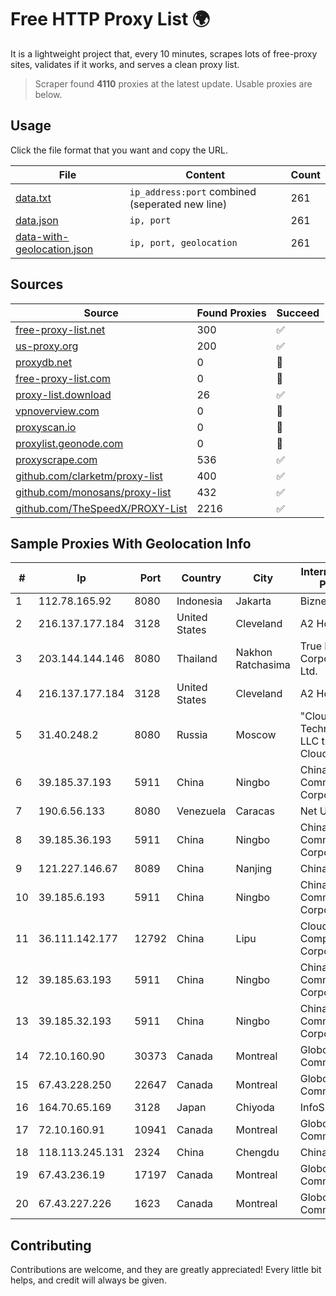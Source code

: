 
# Free HTTP Proxy List 🌍

It is a lightweight project that, every 10 minutes, scrapes lots of free-proxy sites, validates if it works, and serves a clean proxy list.


> Scraper found **4110** proxies at the latest update. Usable proxies are below.

## Usage

Click the file format that you want and copy the URL.


|File|Content|Count|
|----|-------|-----|
|[data.txt](https://raw.githubusercontent.com/themiralay/Proxy-List-World/master/data.txt)|`ip_address:port` combined (seperated new line)|261|
|[data.json](https://raw.githubusercontent.com/themiralay/Proxy-List-World/master/data.json)|`ip, port`|261|
|[data-with-geolocation.json](https://raw.githubusercontent.com/themiralay/Proxy-List-World/master/data-with-geolocation.json)|`ip, port, geolocation`|261|

## Sources

|Source|Found Proxies|Succeed|
|------|-------------|-------|
|[free-proxy-list.net](https://free-proxy-list.net)|300|✅|
|[us-proxy.org](https://www.us-proxy.org)|200|✅|
|[proxydb.net](http://proxydb.net)|0|🚫|
|[free-proxy-list.com](https://free-proxy-list.com/?page=&port=&type%5B%5D=http&type%5B%5D=https&up_time=0&search=Search)|0|🚫|
|[proxy-list.download](https://www.proxy-list.download/HTTP)|26|✅|
|[vpnoverview.com](https://vpnoverview.com/privacy/anonymous-browsing/free-proxy-servers)|0|🚫|
|[proxyscan.io](https://www.proxyscan.io)|0|🚫|
|[proxylist.geonode.com](https://proxylist.geonode.com/api/proxy-list?limit=300&page=1&sort_by=lastChecked&sort_type=desc&protocols=http,https)|0|🚫|
|[proxyscrape.com](https://api.proxyscrape.com/v2/?request=displayproxies&protocol=http&timeout=10000&country=all&ssl=all&anonymity=all)|536|✅|
|[github.com/clarketm/proxy-list](https://raw.githubusercontent.com/clarketm/proxy-list/master/proxy-list-raw.txt)|400|✅|
|[github.com/monosans/proxy-list](https://raw.githubusercontent.com/monosans/proxy-list/main/proxies/http.txt)|432|✅|
|[github.com/TheSpeedX/PROXY-List](https://raw.githubusercontent.com/TheSpeedX/PROXY-List/master/http.txt)|2216|✅|


## Sample Proxies With Geolocation Info

|#|Ip|Port|Country|City|Internet Service Provider|
|-|--|----|-------|----|-------------------------|
|1|112.78.165.92|8080|Indonesia|Jakarta|Biznet Networks|
|2|216.137.177.184|3128|United States|Cleveland|A2 Hosting, Inc.|
|3|203.144.144.146|8080|Thailand|Nakhon Ratchasima|True Internet Corporation CO. Ltd.|
|4|216.137.177.184|3128|United States|Cleveland|A2 Hosting, Inc.|
|5|31.40.248.2|8080|Russia|Moscow|"Cloud Technologies" LLC trading as Cloud.ru|
|6|39.185.37.193|5911|China|Ningbo|China Mobile Communications Corporation|
|7|190.6.56.133|8080|Venezuela|Caracas|Net Uno, C.A.|
|8|39.185.36.193|5911|China|Ningbo|China Mobile Communications Corporation|
|9|121.227.146.67|8089|China|Nanjing|China Telecom|
|10|39.185.6.193|5911|China|Ningbo|China Mobile Communications Corporation|
|11|36.111.142.177|12792|China|Lipu|Cloud Computing Corporation|
|12|39.185.63.193|5911|China|Ningbo|China Mobile Communications Corporation|
|13|39.185.32.193|5911|China|Ningbo|China Mobile Communications Corporation|
|14|72.10.160.90|30373|Canada|Montreal|GloboTech Communications|
|15|67.43.228.250|22647|Canada|Montreal|GloboTech Communications|
|16|164.70.65.169|3128|Japan|Chiyoda|InfoSphere|
|17|72.10.160.91|10941|Canada|Montreal|GloboTech Communications|
|18|118.113.245.131|2324|China|Chengdu|Chinanet|
|19|67.43.236.19|17197|Canada|Montreal|GloboTech Communications|
|20|67.43.227.226|1623|Canada|Montreal|GloboTech Communications|



## Contributing

Contributions are welcome, and they are greatly appreciated! Every
little bit helps, and credit will always be given.

